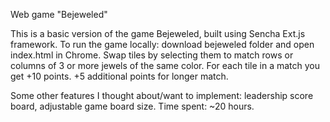 Web game "Bejeweled" 

This is a basic version of the game Bejeweled, built using Sencha Ext.js framework.
To run the game locally: download bejeweled folder and open index.html in Chrome.
Swap tiles by selecting them to match rows or columns of 3 or more jewels of the same color. For each tile in a match you get +10 points. +5 additional points for longer match. 
 
Some other features I thought about/want to implement: leadership score board, adjustable game board size.
Time spent: ~20 hours.
